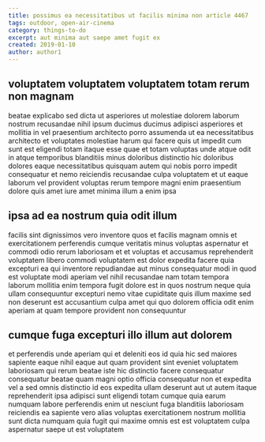 ```yaml
---
title: possimus ea necessitatibus ut facilis minima non article 4467
tags: outdoor, open-air-cinema
category: things-to-do
excerpt: aut minima aut saepe amet fugit ex
created: 2019-01-10
author: author1
---
```


## voluptatem voluptatem voluptatem totam rerum non magnam

beatae explicabo sed dicta ut asperiores ut molestiae dolorem laborum nostrum recusandae nihil ipsum ducimus ducimus adipisci asperiores et mollitia in vel praesentium architecto porro assumenda ut ea necessitatibus architecto et voluptates molestiae harum qui facere quis ut impedit cum sunt est eligendi totam itaque esse quae et totam voluptas unde atque odit in atque temporibus blanditiis minus doloribus distinctio hic doloribus dolores eaque necessitatibus quisquam autem qui nobis porro impedit consequatur et nemo reiciendis recusandae culpa voluptatem et ut eaque laborum vel provident voluptas rerum tempore magni enim praesentium dolore quis amet iure amet minima illum a enim ipsa

## ipsa ad ea nostrum quia odit illum

facilis sint dignissimos vero inventore quos et facilis magnam omnis et exercitationem perferendis cumque veritatis minus voluptas aspernatur et commodi odio rerum laboriosam et et voluptas et accusamus reprehenderit voluptatem libero commodi voluptatem est dolor expedita facere quia excepturi ea qui inventore repudiandae aut minus consequatur modi in quod est voluptate modi aperiam vel nihil recusandae nam totam tempora laborum mollitia enim tempora fugit dolore est in quos nostrum neque quia ullam consequuntur excepturi nemo vitae cupiditate quis illum maxime sed non deserunt est accusantium culpa amet qui quo dolorem officia odit enim aperiam at quam tempore provident non consequuntur

## cumque fuga excepturi illo illum aut dolorem

et perferendis unde aperiam qui et deleniti eos id quia hic sed maiores sapiente eaque nihil eaque aut quam provident sint eveniet voluptatem laboriosam qui rerum beatae iste hic distinctio facere consequatur consequatur beatae quam magni optio officia consequatur non et expedita vel a sed omnis distinctio id eos expedita ullam deserunt aut ut autem itaque reprehenderit ipsa adipisci sunt eligendi totam cumque quia earum numquam labore perferendis enim ut nesciunt fuga blanditiis laboriosam reiciendis ea sapiente vero alias voluptas exercitationem nostrum mollitia sunt dicta numquam quia fugit qui maxime omnis est est voluptatem culpa aspernatur saepe ut est voluptatem
